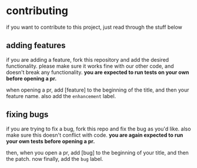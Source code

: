 # contributing
if you want to contribute to this project, just read through the stuff below

## adding features
if you are adding a feature, fork this repository and add the desired functionality. please make sure it works fine with our other code, and doesn't break any functionality. **you are expected to run tests on your own before opening a pr.**

when opening a pr, add [feature] to the beginning of the title, and then your feature name. also add the `enhancement` label.

## fixing bugs
if you are trying to fix a bug, fork this repo and fix the bug as you'd like. also make sure this doesn't conflict with code. **you are again expected to run your own tests before opening a pr.**

then, when you open a pr, add [bug] to the beginning of your title, and then the patch. now finally, add the `bug` label.
